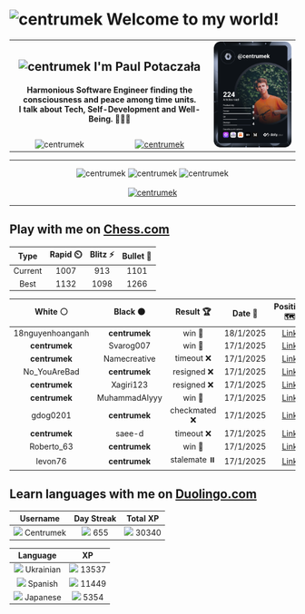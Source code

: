 <h1>
  <img
    src="https://emojis.slackmojis.com/emojis/images/1531849430/4246/blob-sunglasses.gif"
    width="30"
    alt="centrumek"
  />
  Welcome to my world!
</h1>

<table>
  <tbody>
    <tr>
      <td align="center" width="70%" colspan="2">
        <h2>
          <img
            src="https://raw.githubusercontent.com/MartinHeinz/MartinHeinz/master/wave.gif"
            width="30px"
            alt="centrumek"
          />
          I'm Paul Potaczała
        </h2>
        <h4>
          Harmonious Software Engineer finding the consciousness and peace among time units.
          <br/>
          I talk about Tech, Self-Development and Well-Being. 🌿🧘🚀
        </h4>
      </td>
      <td width="30%" rowspan="2">
        <a href="https://app.daily.dev/centrumek">
          <img
            src="./devcard.svg"
            alt="centrumek"
          />
        </a>
      </td>
    </tr>
    <tr align="center">
      <td>
        <img
          src="https://komarev.com/ghpvc/?username=centrumek&label=visitors&color=0e75b6&style=flat"
          alt="centrumek"
        >
      </td>
      <td>
        <a href="https://stackoverflow.com/users/14496012/centrumek">
          <img
            src="https://stackoverflow.com/users/flair/14496012.png?theme=dark"
            alt="centrumek"
          >
        </a>
      </td>
    </tr>
  </tbody>
</table>

---
<div align="center">
  <img 
    src="https://github-readme-stats.vercel.app/api?username=centrumek&show_icons=true&count_private=true&theme=dark&hide_border=true&hide=issues,contribs&bg_color=00000000"
    alt="centrumek"
  />
  <img
    src="https://github-readme-stats.vercel.app/api/top-langs/?username=centrumek&layout=compact&hide_border=true&theme=dark&bg_color=00000000&langs_count=6&exclude_repo=air-statistic-app"
    alt="centrumek"
  />
  <img 
    src="https://github-readme-streak-stats.herokuapp.com?user=centrumek&theme=dark&hide_border=true&background=FFFFFF00"
    alt="centrumek"
  />
  <br/>
  <br/>
  <a href="https://www.buymeacoffee.com/centrumek">
    <img
      src="https://cdn.buymeacoffee.com/buttons/v2/default-orange.png"
      height="50"
      width="210"
      alt="centrumek"
    />
  </a>
</div>

---

## Play with me on [Chess.com](https://www.chess.com/member/centrumek)

<div align="center">
<!--START_SECTION:chessStats-->
<!-- Automatically generated with https://github.com/Balastrong/chess-stats-action -->

| Type | Rapid ⏲️ | Blitz ⚡ | Bullet 🔫 |
|:---:|:---:|:---:|:---:|
| Current | 1007 | 913 | 1101 |
| Best | 1132 | 1098 | 1266 |

| White ⚪ | Black ⚫ | Result 🏆 | Date 📅 | Position 🗺️ | Type 🕕 |
|:---:|:---:|:---:|:---:|:---:|:---:|
| 18nguyenhoanganh | **centrumek** | win 🥇 | 18/1/2025 | <a href="http://www.ee.unb.ca/cgi-bin/tervo/fen.pl?select=8/pp4kp/6p1/8/P2RBrP1/1P5P/8/6K1 w - -">Link</a> | Bullet |
| **centrumek** | Svarog007 | win 🥇 | 17/1/2025 | <a href="http://www.ee.unb.ca/cgi-bin/tervo/fen.pl?select=8/5k2/7Q/6K1/1P6/r7/8/8 b - -">Link</a> | Bullet |
| **centrumek** | Namecreative | timeout ❌ | 17/1/2025 | <a href="http://www.ee.unb.ca/cgi-bin/tervo/fen.pl?select=1r3rk1/p4ppp/5n2/8/5q2/8/5PPP/5QK1 w - -">Link</a> | Bullet |
| No_YouAreBad | **centrumek** | resigned ❌ | 17/1/2025 | <a href="http://www.ee.unb.ca/cgi-bin/tervo/fen.pl?select=7k/p7/8/2p1P2p/2Q1R2P/2P3P1/P5K1/8 b - - 0 31">Link</a> | Bullet |
| **centrumek** | Xagiri123 | resigned ❌ | 17/1/2025 | <a href="http://www.ee.unb.ca/cgi-bin/tervo/fen.pl?select=8/p3k1pp/8/4Pp2/8/r4P1P/6PK/3r4 w - - 0 31">Link</a> | Bullet |
| **centrumek** | MuhammadAlyyy | win 🥇 | 17/1/2025 | <a href="http://www.ee.unb.ca/cgi-bin/tervo/fen.pl?select=6r1/4b1p1/2p1p3/p1p1Pk2/5P2/1P6/PBPK4/6R1 b - -">Link</a> | Bullet |
| gdog0201 | **centrumek** | checkmated ❌ | 17/1/2025 | <a href="http://www.ee.unb.ca/cgi-bin/tervo/fen.pl?select=2kr4/p1Q2ppp/1p3n2/1N1r4/8/2P5/PP3PPP/R5K1 b - - 0 19">Link</a> | Bullet |
| **centrumek** | saee-d | timeout ❌ | 17/1/2025 | <a href="http://www.ee.unb.ca/cgi-bin/tervo/fen.pl?select=r4r1k/4Nppp/b3p3/8/1q6/2p1PQ2/5PPP/2R1K2R w K - 4 26">Link</a> | Bullet |
| Roberto_63 | **centrumek** | win 🥇 | 17/1/2025 | <a href="http://www.ee.unb.ca/cgi-bin/tervo/fen.pl?select=4kb1r/4p1p1/8/1p2B3/6p1/8/1P3KPP/2R5 w k - 0 30">Link</a> | Bullet |
| levon76 | **centrumek** | stalemate ⏸️ | 17/1/2025 | <a href="http://www.ee.unb.ca/cgi-bin/tervo/fen.pl?select=3k4/8/3KQ3/8/8/8/8/8 b - -">Link</a> | Blitz |

<!--END_SECTION:chessStats-->
</div>

## Learn languages with me on [Duolingo.com](https://www.duolingo.com/profile/Centrumek)

<div align="center">
<!--START_SECTION:duolingoStats-->
<!-- Automatically generated with https://github.com/centrumek/duolingo-readme-stats-->

| Username | Day Streak | Total XP |
|:---:|:---:|:---:|
| <img src="https://raw.githubusercontent.com/centrumek/duolingo-readme-stats/main/assets/duolingo.png" height="12"> Centrumek | <img src="https://raw.githubusercontent.com/centrumek/duolingo-readme-stats/main/assets/streakinactive.svg" height="12"> 655 | <img src="https://raw.githubusercontent.com/centrumek/duolingo-readme-stats/main/assets/xp.svg" height="12"> 30340 | <img src="https://raw.githubusercontent.com/centrumek/duolingo-readme-stats/main/assets/xp.svg" height="12"> 0 |

| Language | XP |
|:---:|:---:|
| <img src="https://raw.githubusercontent.com/centrumek/duolingo-readme-stats/main/assets/langs/ukrainian.svg" height="12"> Ukrainian | <img src="https://raw.githubusercontent.com/centrumek/duolingo-readme-stats/main/assets/xp.svg" height="12"> 13537 |
| <img src="https://raw.githubusercontent.com/centrumek/duolingo-readme-stats/main/assets/langs/spanish.svg" height="12"> Spanish | <img src="https://raw.githubusercontent.com/centrumek/duolingo-readme-stats/main/assets/xp.svg" height="12"> 11449 |
| <img src="https://raw.githubusercontent.com/centrumek/duolingo-readme-stats/main/assets/langs/japanese.svg" height="12"> Japanese | <img src="https://raw.githubusercontent.com/centrumek/duolingo-readme-stats/main/assets/xp.svg" height="12"> 5354 |

<!--END_SECTION:duolingoStats-->
</div>
<!--
**centrumek/centrumek** is a ✨ _special_ ✨ repository because its `README.md` (this file) appears on your GitHub profile.

Here are some ideas to get you started:

- 🔭 I’m currently working on ...
- 🌱 I’m currently learning ...
- 👯 I’m looking to collaborate on ...
- 🤔 I’m looking for help with ...
- 💬 Ask me about ...
- 📫 How to reach me: ...
- 😄 Pronouns: ...
- ⚡ Fun fact: ...
-->
